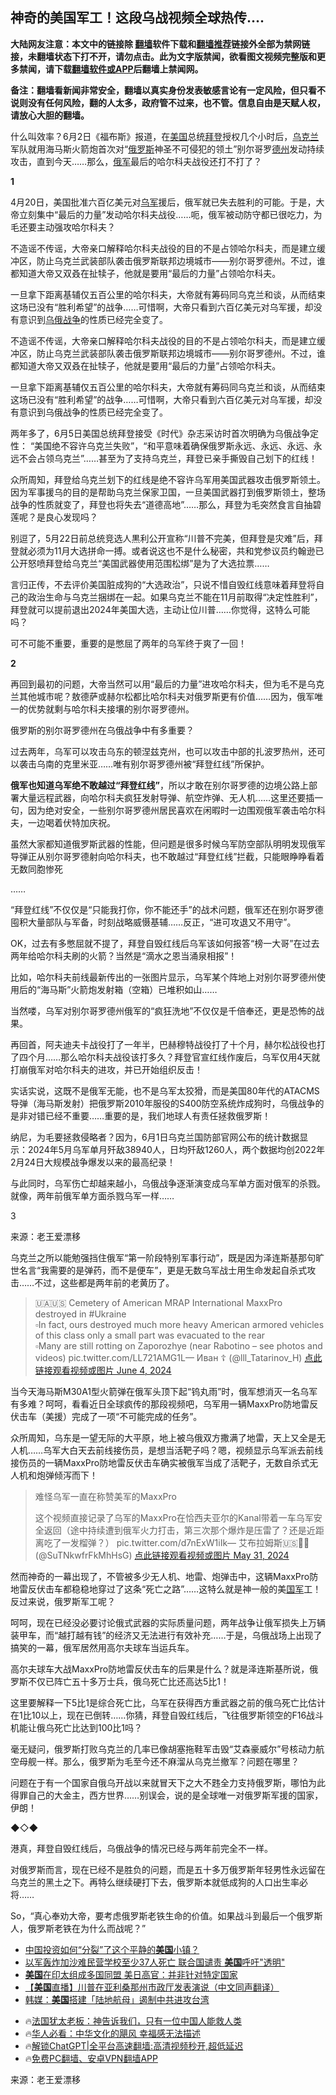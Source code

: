  <!-- 面包屑导航 --> <h2>神奇的美国军工！这段乌战视频全球热传….</h2> <p class="notice"><b>大陆网友注意：本文中的链接除 <a href="https://github.com/bannedbook/fanqiang" >翻墙</a>软件下载和<a href="https://github.com/killgcd/justmysocks/blob/master/README.md">翻墙推荐</a>链接外全部为禁网链接，未翻墙状态下打不开，请勿点击。此为文字版禁闻，欲看图文视频完整版和更多禁闻，请下载<a href="https://github.com/bannedbook/fanqiang">翻墙软件或APP</a>后翻墙上禁闻网。</p><p>备注：翻墙看新闻非常安全，翻墙以真实身份发表敏感言论有一定风险，但只看不说则没有任何风险，翻的人太多，政府管不过来，也不管。信息自由是天赋人权，请放心大胆的翻墙。</b></p>  <div class="entry"> <p>什么叫效率？6月2日《福布斯》报道，在<a href="https://www.bannedbook.org/bnews/tag/%e7%be%8e%e5%9b%bd/" class="st_tag internal_tag" rel="tag" title="标签 美国 下的日志">美国</a>总统<a href="https://www.bannedbook.org/bnews/tag/%e6%8b%9c%e7%99%bb/" class="st_tag internal_tag" rel="tag" title="标签 拜登 下的日志">拜登</a>授权几个小时后，<a href="https://www.bannedbook.org/bnews/tag/%e4%b9%8c%e5%85%8b%e5%85%b0/" class="st_tag internal_tag" rel="tag" title="标签 乌克兰 下的日志">乌克兰</a>军队就用海马斯火箭炮首次对“<a href="https://www.bannedbook.org/bnews/tag/%e4%bf%84%e7%bd%97%e6%96%af/" class="st_tag internal_tag" rel="tag" title="标签 俄罗斯 下的日志">俄罗斯</a>神圣不可侵犯的领土”别尔哥罗<a href="https://www.bannedbook.org/bnews/tag/%e5%be%b7%e5%b7%9e/" class="st_tag internal_tag" rel="tag" title="标签 德州 下的日志">德州</a>发动持续攻击，直到今天……那么，<a href="https://www.bannedbook.org/bnews/tag/%e4%bf%84%e5%86%9b/" class="st_tag internal_tag" rel="tag" title="标签 俄军 下的日志">俄军</a>最后的哈尔科夫战役还打不打了？</p> <p><strong>1</strong></p> <p>4月20日，美国批准六百亿美元对<a href="https://www.bannedbook.org/bnews/tag/%e4%b9%8c%e5%86%9b/" class="st_tag internal_tag" rel="tag" title="标签 乌军 下的日志">乌军</a>援后，俄军就已失去胜利的可能。于是，大帝立刻集中“最后的力量”发动哈尔科夫战役……呃，俄军被动防守都已很吃力，为毛还要主动强攻哈尔科夫？</p> <p>不造谣不传谣，大帝亲口解释哈尔科夫战役的目的不是占领哈尔科夫，而是建立缓冲区，防止乌克兰武装部队袭击俄罗斯联邦边境城市——别尔哥罗德州。不过，谁都知道大帝又双叒在扯犊子，他就是要用“最后的力量”占领哈尔科夫。</p> <p>一旦拿下距离基辅仅五百公里的哈尔科夫，大帝就有筹码同乌克兰和谈，从而结束这场已没有“胜利希望”的战争……可惜啊，大帝只看到六百亿美元对乌军援，却没有意识到<a href="https://www.bannedbook.org/bnews/tag/%e4%b9%8c%e4%bf%84%e6%88%98%e4%ba%89/" class="st_tag internal_tag" rel="tag" title="标签 乌俄战争 下的日志">乌俄战争</a>的性质已经完全变了。</p> <p>不造谣不传谣，大帝亲口解释哈尔科夫战役的目的不是占领哈尔科夫，而是建立缓冲区，防止乌克兰武装部队袭击俄罗斯联邦边境城市——别尔哥罗德州。不过，谁都知道大帝又双叒在扯犊子，他就是要用“最后的力量”占领哈尔科夫。</p> <p>一旦拿下距离基辅仅五百公里的哈尔科夫，大帝就有筹码同乌克兰和谈，从而结束这场已没有“胜利希望”的战争……可惜啊，大帝只看到六百亿美元对乌军援，却没有意识到乌俄战争的性质已经完全变了。</p> <p>两年多了，6月5日美国总统拜登接受《时代》杂志采访时首次明确为乌俄战争定性：&nbsp;“美国绝不容许乌克兰失败”，“和平意味着确保俄罗斯永远、永远、永远、永远不会占领乌克兰”……甚至为了支持乌克兰，拜登已亲手撕毁自己划下的红线！</p> <p>众所周知，拜登给乌克兰划下的红线是绝不容许乌军用美国武器攻击俄罗斯领土。因为军事援乌的目的是帮助乌克兰保家卫国，一旦美国武器打到俄罗斯领土，整场战争的性质就变了，拜登也将失去“道德高地”……那么，拜登为毛突然食言自抽碧莲呢？是良心发现吗？</p> <p>别逗了，5月22日前总统竞选人黒利公开宣称“川普不完美，但拜登是灾难”后，拜登就必须为11月大选拼命一搏。或者说这也不是什么秘密，共和党参议员约翰逊已公开怒喷拜登给乌克兰“美国武器使用范围松绑”是为了大选拉票……</p> <p>言归正传，不去评价美国脏成狗的“大选政治”，只说不惜自毁红线意味着拜登将自己的政治生命与乌克兰捆绑在一起。如果乌克兰不能在11月前取得“决定性胜利”，拜登就可以提前退出2024年美国大选，主动让位川普……你觉得，这特么可能吗？</p>  <p>可不可能不重要，重要的是憋屈了两年的乌军终于爽了一回！</p> <p><strong>2</strong></p> <p>再回到最初的问题，大帝当然可以用“最后的力量”进攻哈尔科夫，但为毛不是乌克兰其他城市呢？敖德萨或赫尔松都比哈尔科夫对俄罗斯更有价值……因为，俄军唯一的优势就剩与哈尔科夫接壤的别尔哥罗德州。</p> <p>俄罗斯的别尔哥罗德州在乌俄战争中有多重要？</p> <p>过去两年，乌军可以攻击乌东的顿涅兹克州，也可以攻击中部的扎波罗热州，还可以袭击乌南的克里米亚……唯有别尔哥罗德州被“拜登红线”所保护。</p> <p><strong>俄军也知道乌军绝不敢越过“拜登红线”</strong>，所以才敢在别尔哥罗德的边境公路上部署大量远程武器，向哈尔科夫疯狂发射导弹、航空炸弹、无人机……这里还要插一句，因为绝对安全，一些别尔哥罗德州居民喜欢在闲暇时一边围观俄军袭击哈尔科夫，一边喝着伏特加庆祝。</p> <p>虽然大家都知道俄罗斯武器的性能，但问题是很多时候乌军防空部队明明发现俄军导弹正从别尔哥罗德射向哈尔科夫，也不敢越过“拜登红线”拦截，只能眼睁睁看着无数同胞惨死</p> <p>……</p> <p>“拜登红线”不仅仅是“只能我打你，你不能还手”的战术问题，俄军还在别尔哥罗德囤积大量部队与军备，时刻战略威慑基辅……反正，“进可攻退又不用守”。</p> <p>OK，过去有多憋屈就不提了，拜登自毁红线后乌军该如何报答“榜一大哥”在过去两年给哈尔科夫刷的火箭？当然是“滴水之恩当涌泉相报”！</p> <p>比如，哈尔科夫前线最新传出的一张图片显示，乌军某个阵地上对别尔哥罗德州使用后的“海马斯”火箭炮发射箱（空箱）已堆积如山……</p>  <p>当然喽，乌军对别尔哥罗德州俄军的“疯狂洗地”不仅仅是千倍奉还，更是恐怖的战果。</p> <p>再回首，阿夫迪夫卡战役打了一年半，巴赫穆特战役打了十个月，赫尔松战役也打了四个月……那么哈尔科夫战役该打多久？拜登官宣红线作废后，乌军仅用4天就打崩俄军对哈尔科夫的进攻，并已开始组织反击！</p> <p>实话实说，这既不是俄军无能，也不是乌军太狡猾，而是美国80年代的ATACMS导弹（海马斯发射）把俄罗斯2010年服役的S400防空系统炸成狗时，乌俄战争的是非对错已经不重要……重要的是，我们地球人有责任拯救俄罗斯！</p> <p>纳尼，为毛要拯救侵略者？因为，6月1日乌克兰国防部官网公布的统计数据显示：2024年5月乌军单月歼敌38940人，日均歼敌1260人，两个数据均创2022年2月24日大规模战争爆发以来的最高纪录！</p> <p>与此同时，乌军伤亡却越来越小，乌俄战争逐渐演变成乌军单方面对俄军的杀戮。就像，两年前俄军单方面杀戮乌军一样……</p> <p>3</p> <p class="src-info">来源：老王爱漂移 </p> <p id="conimg">乌克兰之所以能勉强挡住俄军“第一阶段特别军事行动”，既是因为泽连斯基那句旷世名言“我需要的是弹药，而不是便车”，更是无数乌军战士用生命发起自杀式攻击……不过，这些都是两年前的老黄历了。</p> <blockquote><p>🇺🇦🇺🇸 Cemetery of American MRAP International MaxxPro destroyed in #Ukraine<br />▫️In fact, ours destroyed much more heavy American armored vehicles of this class only a small part was evacuated to the rear<br />▫️Many are still rotting on Zaporozhye (near Rabotino &#8211; see photos and videos) pic.twitter.com/LL721AMG1L— Иван ☦ (@lll_Tatarinov_H) <a href="https://twitter.com/lll_Tatarinov_H/status/1797799019848270154?ref_src=twsrc%5Etfw">点此链接观看视频或图片 June 4, 2024</a></p></blockquote> <p>当今天海马斯M30A1型火箭弹在俄军头顶下起“钨丸雨”时，俄军想消灭一名乌军有多难？呵呵，看看近日全球疯传的那段视频吧，乌军用一辆MaxxPro防地雷反伏击车（美援）完成了一项“不可能完成的任务”。</p> <p>众所周知，乌东是一望无际的大平原，地上被乌俄双方撒满了地雷，天上又全是无人机……乌军大白天去前线接伤员，是想当活靶子吗？嗯，视频显示乌军派去前线接伤员的一辆MaxxPro防地雷反伏击车确实被俄军当成了活靶子，无数自杀式无人机和炮弹倾泻而下！</p>  <blockquote><p>难怪乌军一直在称赞美军的MaxxPro</p> <p>这个视频直接记录了乌军的MaxxPro在恰西夫亚尔的Kanal带着一车乌军安全返回（途中持续遭到俄军火力打击，第三次那个爆炸是压雷了？还是近距离吃了一发榴弹？） pic.twitter.com/d7nExW1iIk— 艾布拉姆斯🇺🇸💙💛 (@SuTNkwfrFkMhHsG) <a href="https://twitter.com/SuTNkwfrFkMhHsG/status/1796543683690745990?ref_src=twsrc%5Etfw">点此链接观看视频或图片 May 31, 2024</a></p></blockquote> <p>然而神奇的一幕出现了，不管被多少无人机、地雷、炮弹击中，这辆MaxxPro防地雷反伏击车都稳稳地穿过了这条“死亡之路”……这特么就是神一般的美<a href="https://www.bannedbook.org/bnews/tag/%E5%9B%BD%E5%86%9B/" class="st_tag internal_tag" rel="tag" title="标签 国军 下的日志">国军</a>工！反过来说，俄罗斯军工呢？</p> <p>呵呵，现在已经没必要讨论俄式武器的实际质量问题，两年战争让俄军损失上万辆装甲车，而“越打越有钱”的经济又无法进行有效补充……于是，乌俄战场上出现了搞笑的一幕，俄军居然用高尔夫球车当运兵车。</p> <p>高尔夫球车大战MaxxPro防地雷反伏击车的后果是什么？就是泽连斯基所说，俄罗斯不仅已阵亡五十多万士兵，俄乌死亡比还高达5比1！</p> <p>这里要解释一下5比1是综合死亡比，乌军在获得西方重武器之前的俄乌死亡比估计在1比10以上，现在已倒转……你猜，拜登自毁红线后，飞往俄罗斯领空的F16战斗机能让俄乌死亡比达到100比1吗？</p> <p>毫无疑问，俄罗斯打败乌克兰的几率已像胡塞拖鞋军击毁“艾森豪威尔”号核动力航空母舰一样。那么，俄罗斯为毛至今还不麻溜从乌克兰撤军？问题在哪里？</p> <p>问题在于有一个国家自俄乌开战以来就冒天下之大不韪全力支持俄罗斯，哪怕为此得罪自己的大金主，西方世界……别误会，说的是全球唯一对俄罗斯军援的国家，伊朗！</p> <p>◆◇◆</p> <p>港真，拜登自毁红线后，乌俄战争的情况已经与两年前完全不一样。</p> <p>对俄罗斯而言，现在已经不是胜负的问题，而是五十多万俄罗斯年轻男性永远留在乌克兰的黑土之下。再特么继续硬打下去，俄罗斯本就低成狗的人口出生率必将……</p>  <p>So，“真心奉劝大帝，要考虑俄罗斯老铁生命的价值。如果战斗到最后一个俄罗斯人，俄罗斯老铁在为什么而战呢？”</p> <!--<div id="taboola-mid-1"></div>--><ul class='op-related-articles' title='相关阅读'> <li><a href='https://www.bannedbook.org/bnews/bannedvideo/20240607/2046769.html' target='_blank'>中国投资如何“分裂”了这个平静的<b>美国</b>小镇？</a></li> <li><a href='https://www.bannedbook.org/bnews/headline/20240607/2046758.html' target='_blank'>以军轰炸加沙难民营学校至少37人死亡 联合国谴责 <b>美国</b>呼吁&quot;透明&quot;</a></li> <li><a href='https://www.bannedbook.org/bnews/headline/20240607/2046750.html' target='_blank'><b>美国</b>在印太组成多国同盟 美日高官：并非针对特定国家</a></li> <li><a href='https://www.bannedbook.org/bnews/bannedvideo/20240607/2046745.html' target='_blank'>【<b>美国</b>直播】川普在亚利桑那州市政厅发表演说（中文同声翻译）</a></li> <li><a href='https://www.bannedbook.org/bnews/baitai/20240607/2046743.html' target='_blank'>韩媒：<b>美国</b>搭建「陆地航母」遏制中共进攻台湾</a></li> </ul> <ul class="texttj"> <li>🔥<a href="https://www.bannedbook.org/bnews/ssgc/20230219/1850782.html" target="_blank">法国犹太老板：神告诉我们，只有一位中国人能救人类</a></li> <li>🔥<a href="https://www.bannedbook.org/bnews/comments/20220220/1694796.html" target="_blank">华人必看：中华文化的飓风 幸福感无法描述</a></li> <li>🔥<a href="https://github.com/bannedbook/fanqiang/wiki/V2ray%E6%9C%BA%E5%9C%BA" target="_blank">解锁ChatGPT|全平台高速翻墙:高清视频秒开,超低延迟</a></li> <li>🔥<a href="https://github.com/bannedbook/fanqiang/wiki/%E7%A6%81%E9%97%BB%E7%BD%91%E5%AE%89%E5%8D%93%E7%BF%BB%E5%A2%99%E6%96%B0%E9%97%BBAPP" target="_blank">免费PC翻墙、安卓VPN翻墙APP</a></li> </ul><p class="src-info">来源：老王爱漂移 </p><a name='sharetosocial'></a> <div style="margin-bottom:5px;padding-bottom:5px;clear:both"> <div id="archive-pix-1" class="banner-ads"> <!-- AuctionX Display platform tag START --> <div id="27602x728x90x621x_ADSLOT1" clicktrack="%%CLICK_URL_ESC%%"></div>  <!-- AuctionX Display platform tag END --> </div> <div id="archive-pix-2" class="banner-ads"> <!-- AuctionX Display platform tag START --> <div id="27556x300x250x621x_ADSLOT1" clicktrack="%%CLICK_URL_ESC%%" style="margin:0 auto;text-align:center"></div>  <!-- AuctionX Display platform tag END --> </div> </div>  <div id="archive-pix-1" class="banner-ads"> <!-- AuctionX Display platform tag START --> <div id="27603x728x90x621x_ADSLOT1" clicktrack="%%CLICK_URL_ESC%%"></div>  <!-- AuctionX Display platform tag END --> </div> </div><!--END ENTRY--> 